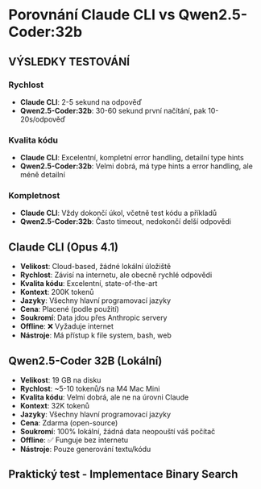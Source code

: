 # Porovnání Claude CLI vs Qwen2.5-Coder:32b

## VÝSLEDKY TESTOVÁNÍ

### Rychlost
- **Claude CLI**: 2-5 sekund na odpověď
- **Qwen2.5-Coder:32b**: 30-60 sekund první načítání, pak 10-20s/odpověď

### Kvalita kódu
- **Claude CLI**: Excelentní, kompletní error handling, detailní type hints
- **Qwen2.5-Coder:32b**: Velmi dobrá, má type hints a error handling, ale méně detailní

### Kompletnost
- **Claude CLI**: Vždy dokončí úkol, včetně test kódu a příkladů
- **Qwen2.5-Coder:32b**: Často timeout, nedokončí delší odpovědi

## Claude CLI (Opus 4.1)
- **Velikost**: Cloud-based, žádné lokální úložiště
- **Rychlost**: Závisí na internetu, ale obecně rychlé odpovědi
- **Kvalita kódu**: Excelentní, state-of-the-art
- **Kontext**: 200K tokenů
- **Jazyky**: Všechny hlavní programovací jazyky
- **Cena**: Placené (podle použití)
- **Soukromí**: Data jdou přes Anthropic servery
- **Offline**: ❌ Vyžaduje internet
- **Nástroje**: Má přístup k file system, bash, web

## Qwen2.5-Coder 32B (Lokální)
- **Velikost**: 19 GB na disku
- **Rychlost**: ~5-10 tokenů/s na M4 Mac Mini
- **Kvalita kódu**: Velmi dobrá, ale ne na úrovni Claude
- **Kontext**: 32K tokenů
- **Jazyky**: Všechny hlavní programovací jazyky
- **Cena**: Zdarma (open-source)
- **Soukromí**: 100% lokální, žádná data neopouští váš počítač
- **Offline**: ✅ Funguje bez internetu
- **Nástroje**: Pouze generování textu/kódu

## Praktický test - Implementace Binary Search